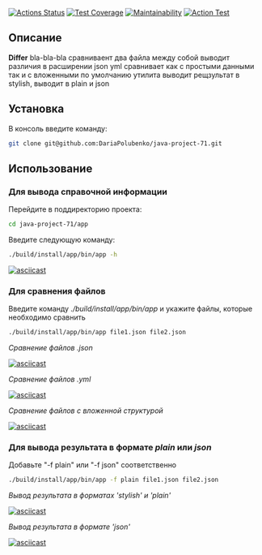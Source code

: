 [![Actions Status](https://github.com/DariaPolubenko/java-project-71/actions/workflows/hexlet-check.yml/badge.svg)](https://github.com/DariaPolubenko/java-project-71/actions)
[![Test Coverage](https://api.codeclimate.com/v1/badges/2e9106abf701b80f8eb4/test_coverage)](https://codeclimate.com/github/DariaPolubenko/java-project-71/test_coverage)
[![Maintainability](https://api.codeclimate.com/v1/badges/2e9106abf701b80f8eb4/maintainability)](https://codeclimate.com/github/DariaPolubenko/java-project-71/maintainability)
[![Action Test](https://github.com/DariaPolubenko/java-project-71/actions/workflows/main.yml/badge.svg)](https://github.com/DariaPolubenko/java-project-71/actions)


## Описание
**Differ** bla-bla-bla
сравниваент два файла между собой выводит различия в расширении json yml
сравнивает как с простыми данными так и с вложенными
по умолчанию утилита выводит рещзультат в stylish, выводит в plain  и json



## Установка
В консоль введите команду:
```bash
git clone git@github.com:DariaPolubenko/java-project-71.git
```


## Использование

### Для вывода справочной информации
Перейдите в поддиректорию проекта:
```bash
cd java-project-71/app
```

Введите следующую команду:
```bash
./build/install/app/bin/app -h
```
[![asciicast](https://asciinema.org/a/657399.svg)](https://asciinema.org/a/657399)



### Для сравнения файлов
Введите команду _./build/install/app/bin/app_ и укажите файлы, которые необходимо сравнить
```bash
./build/install/app/bin/app file1.json file2.json
```

_Сравнение файлов .json_

[![asciicast](https://asciinema.org/a/657400.svg)](https://asciinema.org/a/657400)


_Сравнение файлов .yml_

[![asciicast](https://asciinema.org/a/657401.svg)](https://asciinema.org/a/657401)


_Сравнение файлов с вложенной структурой_

[![asciicast](https://asciinema.org/a/657397.svg)](https://asciinema.org/a/657397)



### Для вывода результата в формате _plain_ или _json_
Добавьте "-f plain" или "-f json" соответственно
```bash
./build/install/app/bin/app -f plain file1.json file2.json
```

_Вывод результата в форматах 'stylish' и 'plain'_

[![asciicast](https://asciinema.org/a/657005.svg)](https://asciinema.org/a/657005)

_Вывод результата в формате 'json'_

[![asciicast](https://asciinema.org/a/657254.svg)](https://asciinema.org/a/657254)




